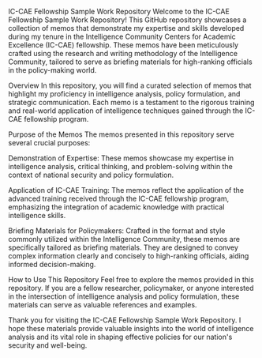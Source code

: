 
IC-CAE Fellowship Sample Work Repository
Welcome to the IC-CAE Fellowship Sample Work Repository! This GitHub repository showcases a collection of memos that demonstrate my expertise and skills developed during my tenure in the Intelligence Community Centers for Academic Excellence (IC-CAE) fellowship. These memos have been meticulously crafted using the research and writing methodology of the Intelligence Community, tailored to serve as briefing materials for high-ranking officials in the policy-making world.

Overview
In this repository, you will find a curated selection of memos that highlight my proficiency in intelligence analysis, policy formulation, and strategic communication. Each memo is a testament to the rigorous training and real-world application of intelligence techniques gained through the IC-CAE fellowship program.

Purpose of the Memos
The memos presented in this repository serve several crucial purposes:

Demonstration of Expertise: These memos showcase my expertise in intelligence analysis, critical thinking, and problem-solving within the context of national security and policy formulation.

Application of IC-CAE Training: The memos reflect the application of the advanced training received through the IC-CAE fellowship program, emphasizing the integration of academic knowledge with practical intelligence skills.

Briefing Materials for Policymakers: Crafted in the format and style commonly utilized within the Intelligence Community, these memos are specifically tailored as briefing materials. They are designed to convey complex information clearly and concisely to high-ranking officials, aiding informed decision-making.

How to Use This Repository
Feel free to explore the memos provided in this repository. If you are a fellow researcher, policymaker, or anyone interested in the intersection of intelligence analysis and policy formulation, these materials can serve as valuable references and examples.

Thank you for visiting the IC-CAE Fellowship Sample Work Repository. I hope these materials provide valuable insights into the world of intelligence analysis and its vital role in shaping effective policies for our nation's security and well-being.
